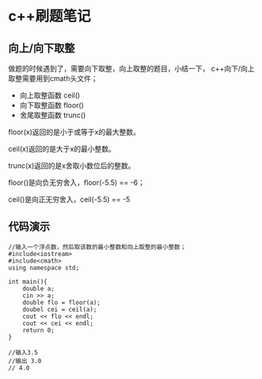 # c++刷题笔记

## 向上/向下取整
做题的时候遇到了，需要向下取整，向上取整的题目，小结一下，
c++向下/向上取整需要用到cmath头文件；

* 向上取整函数 ceil()
* 向下取整函数 floor()
* 舍尾取整函数 trunc()
  
floor(x)返回的是小于或等于x的最大整数。

ceil(x)返回的是大于x的最小整数。

trunc(x)返回的是x舍取小数位后的整数。

floor()是向负无穷舍入，floor(-5.5) == -6；

ceil()是向正无穷舍入，ceil(-5.5) == -5

## 代码演示

```
//输入一个浮点数，然后取该数的最小整数和向上取整的最小整数；
#include<iostream>
#include<cmath>
using namespace std;

int main(){
    double a;
    cin >> a;
    double flo = floor(a);
    doubel cei = ceil(a);
    cout << flo << endl;
    cout << cei << endl;
    return 0; 
}

//输入3.5
//输出 3.0 
// 4.0

```